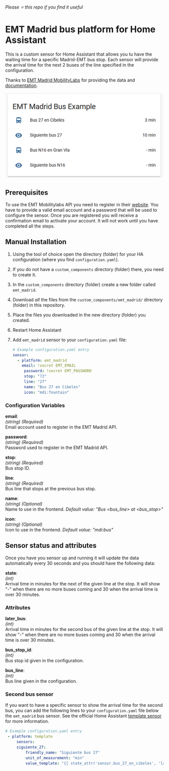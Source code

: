 _Please :star: this repo if you find it useful_

# EMT Madrid bus platform for Home Assistant

This is a custom sensor for Home Assistant that allows you tu have the waiting time for a specific Madrid-EMT bus stop. Each sensor will provide the arrival time for the next 2 buses of the line specified in the configuration.

Thanks to [EMT Madrid MobilityLabs](https://mobilitylabs.emtmadrid.es/) for providing the data and [documentation](https://apidocs.emtmadrid.es/).

![Example](example.png)

## Prerequisites

To use the EMT Mobilitylabs API you need to register in their [website](https://mobilitylabs.emtmadrid.es/). You have to provide a valid email account and a password that will be used to configure the sensor. Once you are registered you will receive a confirmation email to activate your account. It will not work until you have completed all the steps.

## Manual Installation

1. Using the tool of choice open the directory (folder) for your HA configuration (where you find `configuration.yaml`).
1. If you do not have a `custom_components` directory (folder) there, you need to create it.
1. In the `custom_components` directory (folder) create a new folder called `emt_madrid`.
1. Download _all_ the files from the `custom_components/emt_madrid/` directory (folder) in this repository.
1. Place the files you downloaded in the new directory (folder) you created.
1. Restart Home Assistant
1. Add `emt_madrid` sensor to your `configuration.yaml` file:

   ```yaml
   # Example configuration.yaml entry
   sensor:
     - platform: emt_madrid
       email: !secret EMT_EMAIL
        password: !secret EMT_PASSWORD
        stop: "72"
        line: "27"
        name: "Bus 27 en Cibeles"
        icon: "mdi:fountain"
   ```

### Configuration Variables

**email**:\
 _(string) (Required)_\
 Email account used to register in the EMT Madrid API.

**password**:\
 _(string) (Required)_\
 Password used to register in the EMT Madrid API.

**stop**:\
 _(string) (Required)_\
 Bus stop ID.

**line**:\
 _(string) (Required)_\
 Bus line that stops at the previous bus stop.

**name**:\
 _(string) (Optional)_\
 Name to use in the frontend.
_Default value: "Bus <bus_line> at <bus_stop>"_

**icon**:\
 _(string) (Optional)_\
 Icon to use in the frontend.
_Default value: "mdi:bus"_

## Sensor status and attributes

Once you have you sensor up and running it will update the data automatically every 30 seconds and you should have the following data:

**state**:\
 _(int)_\
 Arrival time in minutes for the next of the given line at the stop. It will show "-" when there are no more buses coming and 30 when the arrival time is over 30 minutes.

### Attributes

**later_bus**:\
 _(int)_\
 Arrival time in minutes for the second bus of the given line at the stop. It will show "-" when there are no more buses coming and 30 when the arrival time is over 30 minutes.

**bus_stop_id**:\
 _(int)_\
 Bus stop id given in the configuration.

**bus_line**:\
 _(int)_\
 Bus line given in the configuration.

### Second bus sensor

If you want to have a specific sensor to show the arrival time for the second bus, you can add the following lines to your `configuration.yaml` file below the `emt_madrid` bus sensor. See the official Home Assistant [template sensor](https://www.home-assistant.io/integrations/template/) for more information.

```yaml
# Example configuration.yaml entry
 - platform: template
     sensors:
     siguiente_27:
         friendly_name: "Siguiente bus 27"
         unit_of_measurement: "min"
         value_template: "{{ state_attr('sensor.bus_27_en_cibeles', 'later_bus') }}"
```
